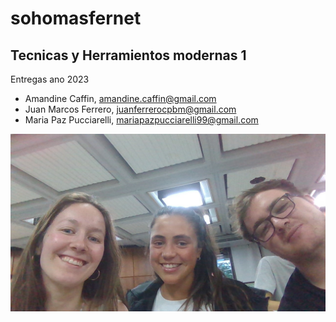 # sohomasfernet
## Tecnicas y Herramientos modernas 1
Entregas ano 2023

* Amandine Caffin, <amandine.caffin@gmail.com>
* Juan Marcos Ferrero, <juanferrerocpbm@gmail.com>
* Maria Paz Pucciarelli, <mariapazpucciarelli99@gmail.com>


![](WIN_20230315_23_40_08_Pro.jpg)
